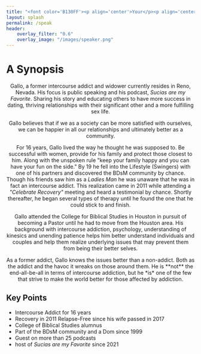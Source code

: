 ```yaml
---
title: "<font color='B130FF'><p align='center'>Your</p><p align='center'>Next</p><p align='center'>Guest Speaker</p></font>"
layout: splash
permalink: /speak
header:
    overlay_filter: "0.6"
    overlay_image: "/images/speaker.png"
---
```


# A Synopsis

<p align='center'><span>Gallo, a former intercourse addict and widower currently resides in Reno, Nevada. His focus is public speaking and his podcast, <i>Sucias are my Favorite</i>. Sharing his story and educating others to have more success in dating, thriving relationships with their significant other and a more fulfilling sex life.</span></p>

<p align='center'>Gallo believes that if we as a society can be more satisfied with ourselves, we can be happier in all our relationships and ultimately better as a community.</p>
<p align='center'>For 16 years, Gallo lived the way he thought he was supposed to. Be successful with women, provide for his family and protect those closest to him. Along with the unspoken rule "keep your family happy and you can have your fun on the side." By 19 he fell into the Lifestyle (Swingers) with one of his partners and discovered the BDsM community by chance. Though his friends saw him as a <i>Ladies Man</i> he was unaware that he was in fact an intercourse addict. This realization came in 2011 while attending a <i>"Celebrate Recovery"</i> meeting and heard a testimonial by chance. Shortly thereafter, he began several types of therapy until he found the one that he could stick to and finish.</p>
<p align='center'>Gallo attended the College for Biblical Studies in Houston in pursuit of becoming a Pastor until he had to move from the Houston area. His background with intercourse addiction, psychology, understanding of kinesics and unending patience helps him better understand individuals and couples and help them realize underlying issues that may prevent them from being their better selves.</p>
<p align='center'>As a former addict, Gallo knows the issues better than a non-addict. Both as the addict and the havoc it wreaks on those around them. He is **not** the end-all-be-all in terms of intercourse addiction, but he *is* one of the few that strive to make the world better for those affected by addiction.</p>

## Key Points

* Intercourse Addict for 16 years
* Recovery in 2011 Relapse-Free since his wife passed in 2017
* College of Biblical Studies alumnus
* Part of the BDsM community and a Dom since 1999
* Guest on more than 25 podcasts
* host of _Sucias are my Favorite_ since 2021
